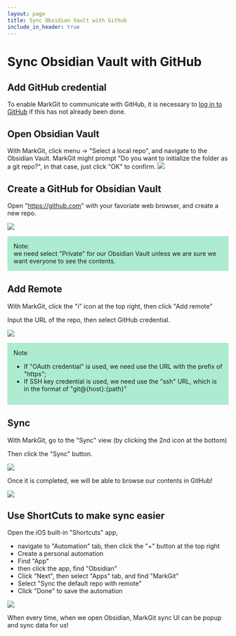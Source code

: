 ```yaml
---
layout: page
title: Sync Obsidian Vault with Github
include_in_header: true
---
```

# Sync Obsidian Vault with GitHub


## Add GitHub credential

To enable MarkGit to communicate with GitHub, it is necessary to [log in to GitHub](oauth-github) if this has not already been done.

## Open Obsidian Vault
With MarkGit, click menu -> "Select a local repo", and navigate to the  Obsidian Vault. 
MarkGit might prompt "Do you want to initialize the folder as a git repo?", in that case, just click "OK" to confirm.
![](/MarkGit/assets/images/1677396213.593087.png)

## Create a GitHub for Obsidian Vault
Open "https://github.com" with your favoriate web browser, and create a new repo.

![](/MarkGit/assets/images/1677396320.611451.png)

<div class='y'>
Note:<br/>
we need select "Private" for our Obsidian Vault unless we are sure we want everyone to see the contents.
</div>


## Add Remote
With MarkGit, click the "i" icon at the top right, then click "Add remote"

Input the URL of the repo, then select GitHub credential.

![](/MarkGit/assets/images/1677396115.396241.png)

<div class='y'> 
Note<br/>
<ul>
<li> If  "OAuth credential" is used, we need use the URL with the prefix of "https";</li>
<li> If SSH key credential is used, we need use the "ssh" URL, which is in the format of "git@{host}:{path}"</li>
</ul>
</div>


## Sync
With MarkGit, go to the "Sync" view (by clicking the 2nd icon at the bottom)

Then click the "Sync" button.

![](/MarkGit/assets/images/1677396140.549678.png)

Once it is completed, we will be able to browse our contents in GitHub!

![](/MarkGit/assets/images/1677396036.965742.png)

## Use ShortCuts to make sync easier
 Open the iOS built-in "Shortcuts" app,
- navigate to "Automation" tab, then click the "+" button at the top right
- Create a personal automation
- Find "App" 
- then click the app, find "Obsidian"
- Click "Next", then select "Apps" tab, and find "MarkGit"
- Select "Sync the default repo with remote"
- Click "Done" to save the automation

![](/MarkGit/assets/images/1677395970.415463.PNG)

When every time, when we open Obsidian, MarkGit sync UI can be popup and sync data for us!

<style>
    .mark-y, .y {
    padding: 1em;
    background-color: #AEECD1;
}
</style>
  



